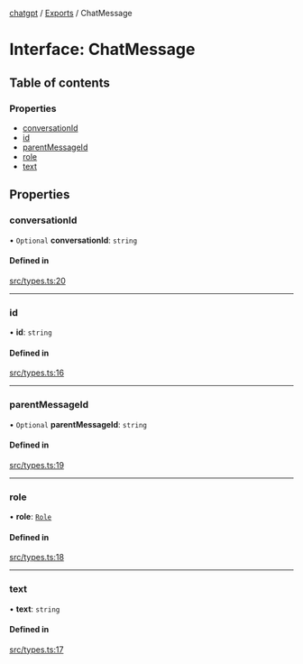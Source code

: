 [chatgpt](../readme.md) / [Exports](../modules.md) / ChatMessage

# Interface: ChatMessage

## Table of contents

### Properties

- [conversationId](ChatMessage.md#conversationid)
- [id](ChatMessage.md#id)
- [parentMessageId](ChatMessage.md#parentmessageid)
- [role](ChatMessage.md#role)
- [text](ChatMessage.md#text)

## Properties

### conversationId

• `Optional` **conversationId**: `string`

#### Defined in

[src/types.ts:20](https://github.com/transitive-bullshit/chatgpt-api/blob/2dd0ca9/src/types.ts#L20)

___

### id

• **id**: `string`

#### Defined in

[src/types.ts:16](https://github.com/transitive-bullshit/chatgpt-api/blob/2dd0ca9/src/types.ts#L16)

___

### parentMessageId

• `Optional` **parentMessageId**: `string`

#### Defined in

[src/types.ts:19](https://github.com/transitive-bullshit/chatgpt-api/blob/2dd0ca9/src/types.ts#L19)

___

### role

• **role**: [`Role`](../modules.md#role)

#### Defined in

[src/types.ts:18](https://github.com/transitive-bullshit/chatgpt-api/blob/2dd0ca9/src/types.ts#L18)

___

### text

• **text**: `string`

#### Defined in

[src/types.ts:17](https://github.com/transitive-bullshit/chatgpt-api/blob/2dd0ca9/src/types.ts#L17)
